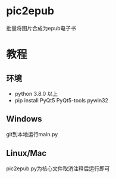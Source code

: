 # pic2epub
批量将图片合成为epub电子书
# 教程
## 环境
+ python 3.8.0 以上
+ pip install PyQt5 PyQt5-tools pywin32
## Windows
git到本地运行main.py
## Linux/Mac
pic2epub.py为核心文件取消注释后运行即可
